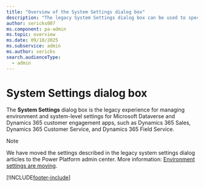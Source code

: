 ```yaml
---
title: "Overview of the System Settings dialog box"
description: "The legacy System Settings dialog box can be used to specify system-level settings for your environment and Dynamics 365 customer engagement apps." 
author: sericks007
ms.component: pa-admin
ms.topic: overview
ms.date: 09/10/2025
ms.subservice: admin
ms.author: sericks
search.audienceType: 
  - admin
---
```

# System Settings dialog box  

The **System Settings** dialog box is the legacy experience for managing environment and system-level settings for Microsoft Dataverse and Dynamics 365 customer engagement apps, such as Dynamics 365 Sales, Dynamics 365 Customer Service, and Dynamics 365 Field Service.

> [!NOTE]
> We have moved the settings described in the legacy system settings dialog articles to the Power Platform admin center. More information: [Environment settings are moving](../admin/admin-settings.md#environment-settings-are-moving).


[!INCLUDE[footer-include](../includes/footer-banner.md)]
